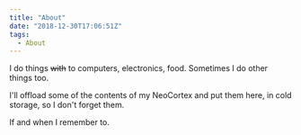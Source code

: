 ```yaml
---
title: "About"
date: "2018-12-30T17:06:51Z"
tags:
  - About
---
```

I do things ~~with~~ to computers, electronics, food. Sometimes I do other things too.

I'll offload some of the contents of my NeoCortex and put them here, in cold storage, so I don't forget them.

If and when I remember to.
